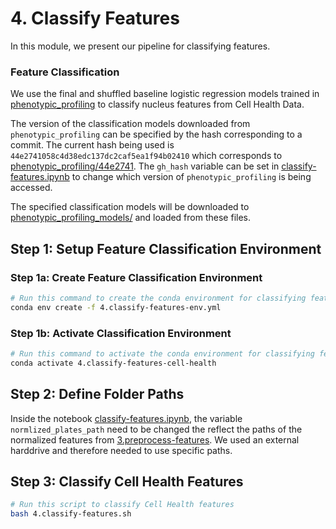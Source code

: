 # 4. Classify Features

In this module, we present our pipeline for classifying features.

### Feature Classification

We use the final and shuffled baseline logistic regression models trained in [phenotypic_profiling](https://github.com/WayScience/phenotypic_profiling_model) to classify nucleus features from Cell Health Data.

The version of the classification models downloaded from `phenotypic_profiling` can be specified by the hash corresponding to a commit.
The current hash being used is `44e2741058c4d38edc137dc2caf5ea1f94b02410` which corresponds to [phenotypic_profiling/44e2741](https://github.com/WayScience/phenotypic_profiling_model/tree/44e2741058c4d38edc137dc2caf5ea1f94b02410). The `gh_hash` variable can be set in [classify-features.ipynb](classify-features.ipynb) to change which version of `phenotypic_profiling` is being accessed.

The specified classification models will be downloaded to [phenotypic_profiling_models/](phenotypic_profiling_models) and loaded from these files.

## Step 1: Setup Feature Classification Environment

### Step 1a: Create Feature Classification Environment

```sh
# Run this command to create the conda environment for classifying features
conda env create -f 4.classify-features-env.yml
```

### Step 1b: Activate Classification Environment

```sh
# Run this command to activate the conda environment for classifying features
conda activate 4.classify-features-cell-health
```

## Step 2: Define Folder Paths

Inside the notebook [classify-features.ipynb](classify-features.ipynb), the variable `normlized_plates_path` need to be changed the reflect the paths of the normalized features from [3.preprocess-features](3.preprocess-features).
We used an external harddrive and therefore needed to use specific paths.

## Step 3: Classify Cell Health Features

```sh
# Run this script to classify Cell Health features
bash 4.classify-features.sh
```
